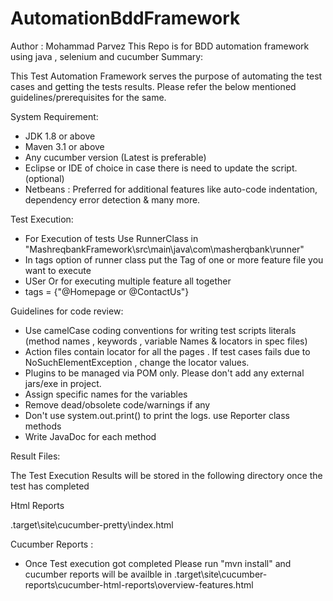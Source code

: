 # AutomationBddFramework
Author : Mohammad Parvez
This Repo is for BDD automation framework using java , selenium and cucumber
Summary:

This Test Automation Framework serves the purpose of automating the test cases and getting the tests results. Please refer the below mentioned guidelines/prerequisites for the same.

System Requirement:
-  JDK 1.8 or above
-  Maven 3.1 or above
-  Any cucumber version (Latest is preferable)
-  Eclipse or IDE of choice in case there is need to update the script. (optional)
-  Netbeans : Preferred for additional features like auto-code indentation, dependency error detection & many more.

Test Execution:

-  For Execution of tests Use RunnerClass in "MashreqbankFramework\src\main\java\com\masherqbank\runner"
-  In tags option of runner class put the Tag of one or more feature file you want to execute
-  USer Or for executing multiple feature all together
- tags = {"@Homepage or @ContactUs"}

Guidelines for code review:
-  Use camelCase coding conventions for writing test scripts literals (method names , keywords , variable Names & locators in spec files)
-  Action files contain locator for all the pages . If test cases fails due to NoSuchElementException , change the locator values.
-  Plugins to be managed via POM only. Please don't add any external jars/exe in project.
-  Assign specific names for the variables
-  Remove dead/obsolete code/warnings if any
-  Don't use system.out.print() to print the logs. use Reporter class methods
-  Write JavaDoc for each method

Result Files:

The Test Execution Results will be stored in the following directory once the test has completed

Html Reports

.target\site\cucumber-pretty\index.html

Cucumber Reports :
-  Once Test execution got completed Please run "mvn install" and cucumber reports will be availble in 
.target\site\cucumber-reports\cucumber-html-reports\overview-features.html
